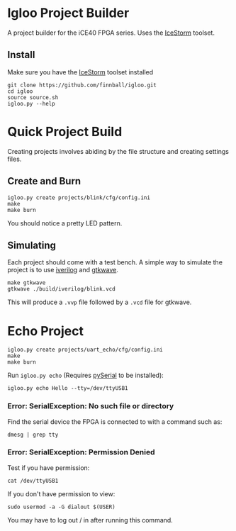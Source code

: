 # Igloo Project Builder
A project builder for the iCE40 FPGA series. Uses the [IceStorm](http://www.clifford.at/icestorm/) toolset.

## Install 
Make sure you have the [IceStorm](http://www.clifford.at/icestorm/) toolset installed

```
git clone https://github.com/finnball/igloo.git
cd igloo
source source.sh
igloo.py --help
```
# Quick Project Build

Creating projects involves abiding by the file structure and creating settings files.

## Create and Burn

```
igloo.py create projects/blink/cfg/config.ini
make
make burn
```
You should notice a pretty LED pattern.

## Simulating

Each project should come with a test bench. A simple way to simulate the project is to use [iverilog](http://iverilog.icarus.com/) and [gtkwave](http://gtkwave.sourceforge.net/).

```
make gtkwave
gtkwave ./build/iverilog/blink.vcd
```

This will produce a `.vvp` file followed by a `.vcd` file for gtkwave.

# Echo Project

```
igloo.py create projects/uart_echo/cfg/config.ini
make
make burn
```

Run `igloo.py echo` (Requires [pySerial](https://pythonhosted.org/pyserial/) to be installed):

```
igloo.py echo Hello --tty=/dev/ttyUSB1
```

### Error: SerialException: No such file or directory

Find the serial device the FPGA is connected to with a command such as:

```
dmesg | grep tty
```

### Error: SerialException: Permission Denied

Test if you have permission:

```
cat /dev/ttyUSB1
```

If you don't have permission to view:

```
sudo usermod -a -G dialout $(USER)
```
You may have to log out / in after running this command.